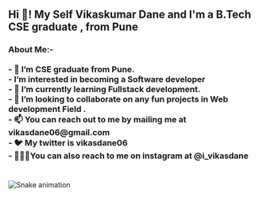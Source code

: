 <h2 align="left">Hi 👋! My Self Vikaskumar Dane and I'm a B.Tech CSE graduate , from Pune</h2>


###

<h3 align="left">About Me:-<br><br>- 👀 I’m CSE graduate from Pune.<br>- I’m interested in becoming a Software developer<br>- 🌱 I’m currently learning Fullstack development.<br>- 💞️ I’m looking to collaborate on any fun projects in Web development Field .<br>- 📫 You can reach out to me by mailing me at vikasdane06@gmail.com<br>- 🐦 My twitter is vikasdane06<br>- 🧑‍🤝‍🧑You can also reach to me on instagram at @i_vikasdane</h3>

###

<br clear="both">

<img src="https://raw.githubusercontent.com/Vikaskumardane/Vikaskumardane/output/snake.svg" alt="Snake animation" />

###

